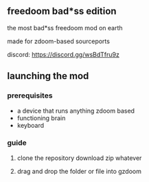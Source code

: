 ## freedoom bad*ss edition

the most bad*ss freedoom mod on earth

made for zdoom-based sourceports

discord: https://discord.gg/wsBdTfru9z

## launching the mod

### prerequisites

- a device that runs anything zdoom based
- functioning brain
- keyboard

### guide

1. clone the repository download zip whatever

2. drag and drop the folder or file into gzdoom
